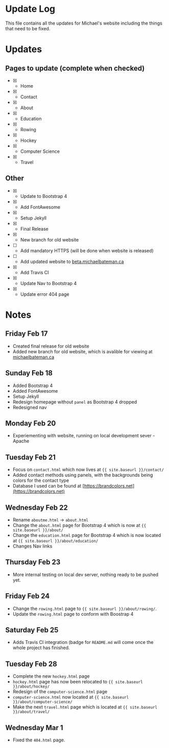 # Update Log

This file contains all the updates for Michael's website including the things that need to be fixed.

# Updates
## Pages to update (complete when checked)

- [x] - Home
- [x] - Contact
- [x] - About
- [x] - Education
- [x] - Rowing
- [x] - Hockey
- [x] - Computer Science
- [x] - Travel

## Other

- [x] - Update to Bootstrap 4
- [x] - Add FontAwesome
- [x] - Setup Jekyll
- [x] - Final Release
- [x] - New branch for old website
- [ ] - Add mandatory HTTPS (will be done when website is released)
- [ ] - Add updated website to [beta.michaelbateman.ca](https://beta.michaelbateman.ca)
- [x] - Add Travis CI
- [x] - Update Nav to Bootstrap 4
- [x] - Update error 404 page

# Notes

## Friday Feb 17

* Created final release for old website
* Added new branch for old website, which is avalible for viewing at [michaelbateman.ca](http://michaelbateman.ca)

## Sunday Feb 18

* Added Bootstrap 4
* Added FontAwesome
* Setup Jekyll
* Redesign homepage without `panel` as Bootstrap 4 dropped
* Redesigned nav

## Monday Feb 20

* Experiementing with website, running on local development sever - Apache

## Tuesday Feb 21

* Focus on `contact.html` which now lives at `{{ site.baseurl }}/contact/`
* Added contact methods using panels, with the backgrounds being colors for the contact type
* Database I used can be found at [https://brandcolors.net](https://brandcolors.net)

## Wednesday Feb 22

* Rename `aboutme.html` -> `about.html`
* Change the `about.html` page for Bootstrap 4 which is now at `{{ site.baseurl }}/about/`
* Change the `education.html` page for Bootstrap 4 which is now located at `{{ site.baseurl }}/about/education/`
* Changes Nav links

## Thursday Feb 23

* More internal testing on local dev server, nothing ready to be pushed yet.

## Friday Feb 24

* Change the `rowing.html` page to `{{ site.baseurl }}/about/rowing/`.
* Update the `rowing.html` page to conform with Boostrap 4

## Saturday Feb 25

* Adds Travis CI integration (badge for `README.md` will come once the whole project has finished.

## Tuesday Feb 28

* Complete the new `hockey.html` page
* `hockey.html` page has now been relocated to `{{ site.baseurl }}/about/hockey/`
* Redesign of the `computer-science.html` page
* `computer-science.html` now located at `{{ site.baseurl }}/about/computer-science/`
* Make the next `travel.html` page which is located at `{{ site.baseurl }}/about/travel/`

## Wednesday Mar 1

* Fixed the `404.html` page.